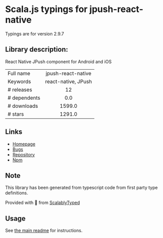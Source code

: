
# Scala.js typings for jpush-react-native

Typings are for version 2.9.7

## Library description:
React Native JPush component for Android and iOS

|                    |                 |
| ------------------ | :-------------: |
| Full name          | jpush-react-native |
| Keywords           | react-native, JPush |
| # releases         | 12 |
| # dependents       | 0.0 |
| # downloads        | 1599.0 |
| # stars            | 1291.0 |

## Links
- [Homepage](https://github.com/jpush/jpush-react-native)
- [Bugs](https://github.com/jpush/jpush-react-native/issues)
- [Repository](https://github.com/jpush/jpush-react-native)
- [Npm](https://www.npmjs.com/package/jpush-react-native)
    


## Note
This library has been generated from typescript code from first party type definitions.

Provided with :purple_heart: from [ScalablyTyped](https://github.com/oyvindberg/ScalablyTyped)

## Usage
See [the main readme](../../readme.md) for instructions.


